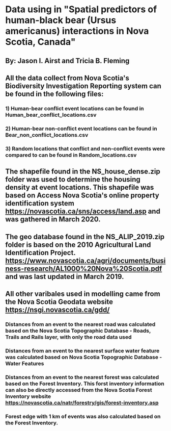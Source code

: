# Data using in "Spatial predictors of human-black bear (Ursus americanus) interactions in Nova Scotia, Canada" 
## By: Jason I. Airst and Tricia B. Fleming

## All the data collect from Nova Scotia's Biodiversity Investigation Reporting system can be found in the following files:
### 1) Human-bear conflict event locations can be found in Human_bear_conflict_locations.csv
### 2) Human-bear non-conflict event locations can be found in Bear_non_conflict_locations.csv
### 3) Random locations that conflict and non-conflict events were compared to can be found in Random_locations.csv

## The shapefile found in the NS_house_dense.zip folder was used to determine the housing density at event locations. This shapefile was based on Access Nova Scotia's online property identification system https://novascotia.ca/sns/access/land.asp and was gathered in March 2020.

## The geo database found in the NS_ALIP_2019.zip folder is based on the 2010 Agricultural Land Identification Project. https://www.novascotia.ca/agri/documents/business-research/AL1000%20Nova%20Scotia.pdf and was last updated in March 2019. 

## All other varibales used in modelling came from the Nova Scotia Geodata website https://nsgi.novascotia.ca/gdd/
### Distances from an event to the nearest road was calculated based on the Nova Scotia Topographic Database - Roads, Trails and Rails layer, with only the road data used 
### Distances from an event to the nearest surface water feature was calculated based on Nova Scotia Topographic Database - Water Features
### Distances from an event to the nearest forest was calculated based on the Forest Inventory. This forst inventory information can also be directly accessed from the Nova Scotia Forest Inventory website https://novascotia.ca/natr/forestry/gis/forest-inventory.asp
### Forest edge with 1 km of events was also calculated based on the Forest Inventory.
